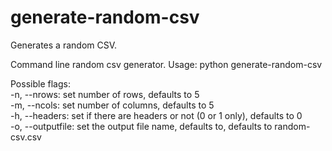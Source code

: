 # generate-random-csv
Generates a random CSV.

Command line random csv generator.
Usage: python generate-random-csv

Possible flags:<br>
  -n, --nrows: set number of rows, defaults to 5<br>
  -m, --ncols: set number of columns, defaults to 5<br>
  -h, --headers: set if there are headers or not (0 or 1 only), defaults to 0<br>
  -o, --outputfile: set the output file name, defaults to, defaults to random-csv.csv<br>
  
